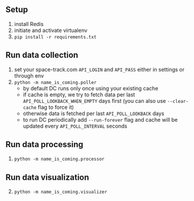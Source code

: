 ## Setup

1. install Redis
2. initiate and activate virtualenv
3. `pip install -r requirements.txt`

## Run data collection

1. set your space-track.com `API_LOGIN` and `API_PASS` either in settings or through env
2. `python -m name_is_coming.poller`
    * by default DC runs only once using your existing cache
    * if cache is empty, we try to fetch data per last `API_POLL_LOOKBACK_WHEN_EMPTY` days first (you can also
      use `--clear-cache` flag to force it)
    * otherwise data is fetched per last `API_POLL_LOOKBACK` days
    * to run DC periodically add `--run-forever` flag and cache will be updated every `API_POLL_INTERVAL` seconds

## Run data processing

1. `python -m name_is_coming.processor`

## Run data visualization

2. `python -m name_is_coming.visualizer`
